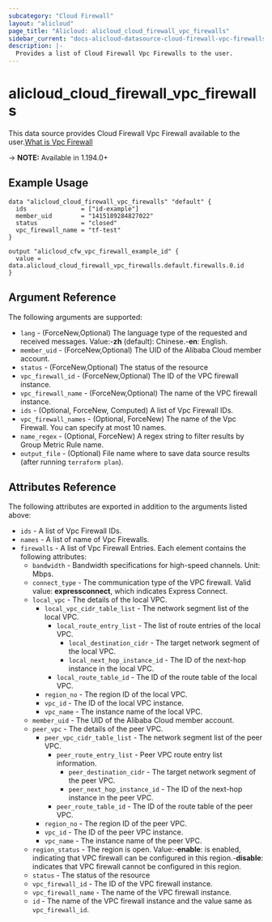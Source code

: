 ```yaml
---
subcategory: "Cloud Firewall"
layout: "alicloud"
page_title: "Alicloud: alicloud_cloud_firewall_vpc_firewalls"
sidebar_current: "docs-alicloud-datasource-cloud-firewall-vpc-firewalls"
description: |-
  Provides a list of Cloud Firewall Vpc Firewalls to the user.
---
```


# alicloud_cloud_firewall_vpc_firewalls

This data source provides Cloud Firewall Vpc Firewall available to the user.[What is Vpc Firewall](https://help.aliyun.com/document_detail/342932.html)

-> **NOTE:** Available in 1.194.0+

## Example Usage

```
data "alicloud_cloud_firewall_vpc_firewalls" "default" {
  ids               = ["id-example"]
  member_uid        = "1415189284827022"
  status            = "closed"
  vpc_firewall_name = "tf-test"
}

output "alicloud_cfw_vpc_firewall_example_id" {
  value = data.alicloud_cloud_firewall_vpc_firewalls.default.firewalls.0.id
}
```

## Argument Reference

The following arguments are supported:
* `lang` - (ForceNew,Optional) The language type of the requested and received messages. Value:-**zh** (default): Chinese.-**en**: English.
* `member_uid` - (ForceNew,Optional) The UID of the Alibaba Cloud member account.
* `status` - (ForceNew,Optional) The status of the resource
* `vpc_firewall_id` - (ForceNew,Optional) The ID of the VPC firewall instance.
* `vpc_firewall_name` - (ForceNew,Optional) The name of the VPC firewall instance.
* `ids` - (Optional, ForceNew, Computed) A list of Vpc Firewall IDs.
* `vpc_firewall_names` - (Optional, ForceNew) The name of the Vpc Firewall. You can specify at most 10 names.
* `name_regex` - (Optional, ForceNew) A regex string to filter results by Group Metric Rule name.
* `output_file` - (Optional) File name where to save data source results (after running `terraform plan`).


## Attributes Reference

The following attributes are exported in addition to the arguments listed above:
* `ids` - A list of Vpc Firewall IDs.
* `names` - A list of name of Vpc Firewalls.
* `firewalls` - A list of Vpc Firewall Entries. Each element contains the following attributes:
  * `bandwidth` - Bandwidth specifications for high-speed channels. Unit: Mbps.
  * `connect_type` - The communication type of the VPC firewall. Valid value: **expressconnect**, which indicates Express Connect.
  * `local_vpc` - The details of the local VPC.
    * `local_vpc_cidr_table_list` - The network segment list of the local VPC.
      * `local_route_entry_list` - The list of route entries of the local VPC.
        * `local_destination_cidr` - The target network segment of the local VPC.
        * `local_next_hop_instance_id` - The ID of the next-hop instance in the local VPC.
      * `local_route_table_id` - The ID of the route table of the local VPC.
    * `region_no` - The region ID of the local VPC.
    * `vpc_id` - The ID of the local VPC instance.
    * `vpc_name` - The instance name of the local VPC.
  * `member_uid` - The UID of the Alibaba Cloud member account.
  * `peer_vpc` - The details of the peer VPC.
    * `peer_vpc_cidr_table_list` - The network segment list of the peer VPC.
      * `peer_route_entry_list` - Peer VPC route entry list information.
        * `peer_destination_cidr` - The target network segment of the peer VPC.
        * `peer_next_hop_instance_id` - The ID of the next-hop instance in the peer VPC.
      * `peer_route_table_id` - The ID of the route table of the peer VPC.
    * `region_no` - The region ID of the peer VPC.
    * `vpc_id` - The ID of the peer VPC instance.
    * `vpc_name` - The instance name of the peer VPC.
  * `region_status` - The region is open. Value:-**enable**: is enabled, indicating that VPC firewall can be configured in this region.-**disable**: indicates that VPC firewall cannot be configured in this region.
  * `status` - The status of the resource
  * `vpc_firewall_id` - The ID of the VPC firewall instance.
  * `vpc_firewall_name` - The name of the VPC firewall instance.
  * `id` - The name of the VPC firewall instance and the value same as `vpc_firewall_id`.

